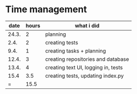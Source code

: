 # Time management  
  
  
date | hours | what i did
---- | ----- | ----------  
24.3. | 2 | planning  
2.4. | 2 | creating tests
9.4. | 1 | creating tasks + planning
12.4. | 3 | creating repositories and database
13.4. | 4 | creating text UI, logging in, tests
15.4 | 3.5 | creating tests, updating index.py
= | 15.5 | 
